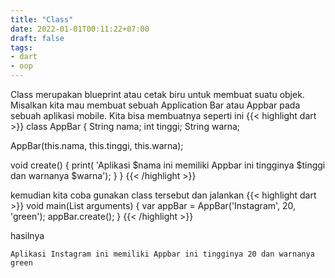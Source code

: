 ```yaml
---
title: "Class"
date: 2022-01-01T00:11:22+07:00
draft: false
tags:
- dart
- oop
---
```



Class merupakan blueprint atau cetak biru untuk membuat suatu objek. Misalkan kita mau membuat sebuah Application Bar atau Appbar pada sebuah aplikasi mobile. Kita bisa membuatnya seperti ini
{{< highlight dart >}}
class AppBar {
  String nama;
  int tinggi;
  String warna;

  AppBar(this.nama, this.tinggi, this.warna);

  void create() {
    print(
        'Aplikasi $nama ini memiliki Appbar ini tingginya $tinggi dan warnanya $warna');
  }
}
{{< /highlight >}}

kemudian kita coba gunakan class tersebut dan jalankan
{{< highlight dart >}}
void main(List<String> arguments) {
  var appBar = AppBar('Instagram', 20, 'green');
  appBar.create();
}
{{< /highlight >}}

hasilnya

    Aplikasi Instagram ini memiliki Appbar ini tingginya 20 dan warnanya green